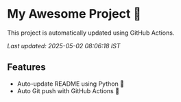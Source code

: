 # My Awesome Project 🚀

This project is automatically updated using GitHub Actions.

_Last updated: 2025-05-02 08:06:18 IST_

## Features
- Auto-update README using Python 🐍
- Auto Git push with GitHub Actions 🤖
